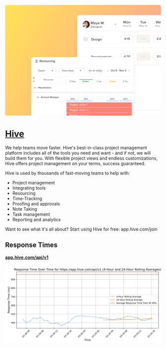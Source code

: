 [![Visit Hive](imagePreview.png)](https://hive.com)

# [Hive](https://hive.com)

We help teams move faster. Hive's best-in-class project management platform includes all of the tools you need and want - and if not, we will build them for you. With flexible project views and endless customizations, Hive offers project management on your terms, success guaranteed.

Hive is used by thousands of fast-moving teams to help with:
- Project management
- Integrating tools
- Resourcing
- Time-Tracking
- Proofing and approvals
- Note Taking
- Task management
- Reporting and analytics

Want to see what it's all about? Start using Hive for free: app.hive.com/join

## Response Times

#### [app.hive.com/api/v1](https://app.hive.com/api/v1)

![app.hive.com/api/v1](response-time-charts/6170702e686976652e636f6d2f6170692f7631.svg)

